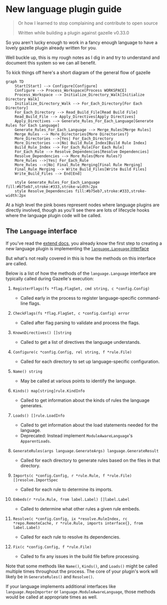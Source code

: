 # New language plugin guide
> Or how I learned to stop complaining and contribute to open source
>
> Written while building a plugin against gazelle v0.33.0

So you aren't lucky enough to work in a fancy enough language to have a lovely
gazelle plugin already written for you.

Well buckle up, this is my rough notes as I dig in and try to understand and document
this system so we can all benefit.


To kick things off here's a short diagram of the general flow of gazelle

```mermaid
graph TD
    Start[Start] --> Configure[Configure]
    Configure --> Process_Workspace[Process WORKSPACE]
    Process_Workspace --> Initialize_Directory_Walk[Initialize Directory Walk]
    Initialize_Directory_Walk --> For_Each_Directory[For Each Directory]
    For_Each_Directory --> Read_Build_File[Read Build File]
    Read_Build_File --> Apply_Directives[Apply Directives]
    Apply_Directives --> Generate_Rules_For_Each_Language[Generate Rules for Each Language]
    Generate_Rules_For_Each_Language --> Merge_Rules[Merge Rules]
    Merge_Rules --> More_Directories{More Directories?}
    More_Directories -->|Yes| For_Each_Directory
    More_Directories -->|No| Build_Rule_Index[Build Rule Index]
    Build_Rule_Index --> For_Each_Rule[For Each Rule]
    For_Each_Rule --> Resolve_Dependencies[Resolve Dependencies]
    Resolve_Dependencies --> More_Rules{More Rules?}
    More_Rules -->|Yes| For_Each_Rule
    More_Rules -->|No| Final_Rule_Merging[Final Rule Merging]
    Final_Rule_Merging --> Write_Build_Files[Write Build Files]
    Write_Build_Files --> End[End]

    style Generate_Rules_For_Each_Language fill:#b75eb7,stroke:#333,stroke-width:2px
    style Resolve_Dependencies fill:#b75eb7,stroke:#333,stroke-width:2px
```

At a high level the pink boxes represent nodes where language plugins are directly involved,
though as you'll see there are lots of lifecycle hooks where the language plugin code will be
called.


## The `Language` interface

If you've read the [extend docs](./extend.md), you already know the first step to creating a
new language plugin is implementing the [`language.Language` interface](https://godoc.org/github.com/bazelbuild/bazel-gazelle/language#Language)

But what's not really covered in this is how the methods on this interface are called.

Below is a list of how the methods of the `language.Language` interface are typically
called during Gazelle's execution:

1. `RegisterFlags(fs *flag.FlagSet, cmd string, c *config.Config)`
    - Called early in the process to register language-specific command-line flags.

2. `CheckFlags(fs *flag.FlagSet, c *config.Config) error`
    - Called after flag parsing to validate and process the flags.

3. `KnownDirectives() []string`
    - Called to get a list of directives the language understands.

4. `Configure(c *config.Config, rel string, f *rule.File)`
    - Called for each directory to set up language-specific configuration.

5. `Name() string`
    - May be called at various points to identify the language.

6. `Kinds() map[string]rule.KindInfo`
    - Called to get information about the kinds of rules the language generates.

7. `Loads() []rule.LoadInfo`
    - Called to get information about the load statements needed for the language.
    - Deprecated: Instead implement `ModuleAwareLanguage`'s `ApparentLoads`.

8. `GenerateRules(args language.GenerateArgs) language.GenerateResult`
    - Called for each directory to generate rules based on the files in that directory.

9. `Imports(c *config.Config, r *rule.Rule, f *rule.File) []resolve.ImportSpec`
    - Called for each rule to determine its imports.

10. `Embeds(r *rule.Rule, from label.Label) []label.Label`
    - Called to determine what other rules a given rule embeds.

11. `Resolve(c *config.Config, ix *resolve.RuleIndex, rc *repo.RemoteCache, r *rule.Rule, imports interface{}, from label.Label)`
    - Called for each rule to resolve its dependencies.

12. `Fix(c *config.Config, f *rule.File)`
    - Called to fix any issues in the build file before processing.

Note that some methods like `Name()`, `Kinds()`, and `Loads()` might be called multiple times throughout the process. The core of your plugin's work will likely be in `GenerateRules()` and `Resolve()`.

If your language implements additional interfaces like `language.RepoImporter` or `language.ModuleAwareLanguage`, those methods would be called at appropriate times as well.

